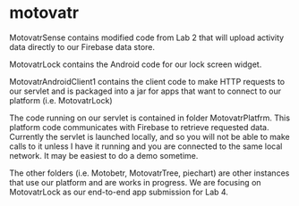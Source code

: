 motovatr
========
MotovatrSense contains modified code from Lab 2 that will upload activity data directly to our Firebase data store.

MotovatrLock contains the Android code for our lock screen widget.

MotovatrAndroidClient1 contains the client code to make HTTP requests to our servlet and is packaged into a jar for apps that want to connect to our platform (i.e. MotovatrLock)

The code running on our servlet is contained in folder MotovatrPlatfrm. This platform code communicates with Firebase to retrieve requested data. Currently the servlet is launched locally, and so you will not be able to make calls to it unless I have it running and you are connected to the same local network. It may be easiest to do a demo sometime.

The other folders (i.e. Motobetr, MotovatrTree, piechart) are other instances that use our platform and are works in progress. We are focusing on MotovatrLock as our end-to-end app submission for Lab 4.
